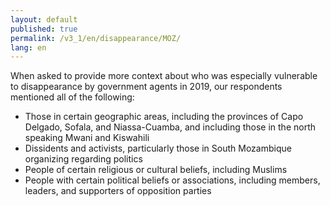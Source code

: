 ```yaml
---
layout: default
published: true
permalink: /v3_1/en/disappearance/MOZ/
lang: en
---
```

When asked to provide more context about who was especially vulnerable to disappearance by government agents in 2019, our respondents mentioned all of the following:

-	Those in certain geographic areas, including the provinces of Capo Delgado, Sofala, and Niassa-Cuamba, and including those in the north speaking Mwani and Kiswahili
-	Dissidents and activists, particularly those in South Mozambique organizing regarding politics
-	People of certain religious or cultural beliefs, including Muslims
-	People with certain political beliefs or associations, including members, leaders, and supporters of opposition parties
